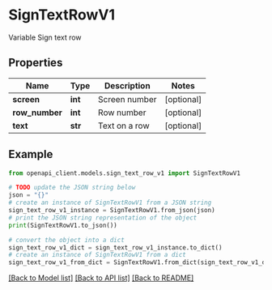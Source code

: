 # SignTextRowV1

Variable Sign text row

## Properties

Name | Type | Description | Notes
------------ | ------------- | ------------- | -------------
**screen** | **int** | Screen number | [optional] 
**row_number** | **int** | Row number | [optional] 
**text** | **str** | Text on a row | [optional] 

## Example

```python
from openapi_client.models.sign_text_row_v1 import SignTextRowV1

# TODO update the JSON string below
json = "{}"
# create an instance of SignTextRowV1 from a JSON string
sign_text_row_v1_instance = SignTextRowV1.from_json(json)
# print the JSON string representation of the object
print(SignTextRowV1.to_json())

# convert the object into a dict
sign_text_row_v1_dict = sign_text_row_v1_instance.to_dict()
# create an instance of SignTextRowV1 from a dict
sign_text_row_v1_from_dict = SignTextRowV1.from_dict(sign_text_row_v1_dict)
```
[[Back to Model list]](../README.md#documentation-for-models) [[Back to API list]](../README.md#documentation-for-api-endpoints) [[Back to README]](../README.md)


